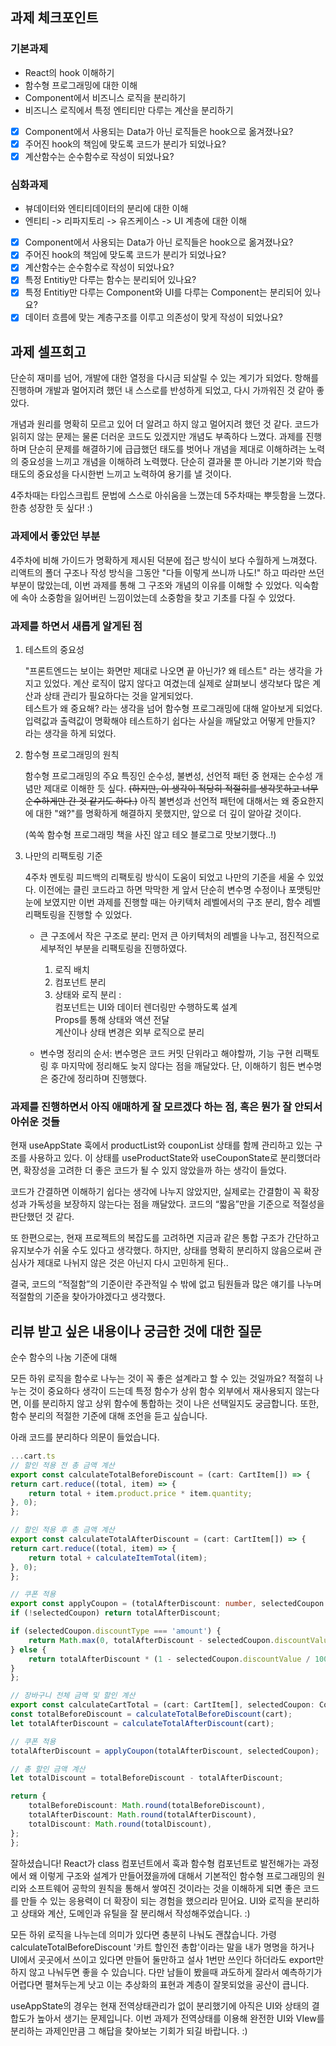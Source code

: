 ## 과제 체크포인트

### 기본과제

- React의 hook 이해하기
- 함수형 프로그래밍에 대한 이해
- Component에서 비즈니스 로직을 분리하기
- 비즈니스 로직에서 특정 엔티티만 다루는 계산을 분리하기

- [x] Component에서 사용되는 Data가 아닌 로직들은 hook으로 옮겨졌나요?
- [x] 주어진 hook의 책임에 맞도록 코드가 분리가 되었나요?
- [x] 계산함수는 순수함수로 작성이 되었나요?

### 심화과제

- 뷰데이터와 엔티티데이터의 분리에 대한 이해
- 엔티티 -> 리파지토리 -> 유즈케이스 -> UI 계층에 대한 이해

- [x] Component에서 사용되는 Data가 아닌 로직들은 hook으로 옮겨졌나요?
- [x] 주어진 hook의 책임에 맞도록 코드가 분리가 되었나요?
- [x] 계산함수는 순수함수로 작성이 되었나요?
- [x] 특정 Entitiy만 다루는 함수는 분리되어 있나요?
- [x] 특정 Entitiy만 다루는 Component와 UI를 다루는 Component는 분리되어 있나요?
- [x] 데이터 흐름에 맞는 계층구조를 이루고 의존성이 맞게 작성이 되었나요?

## 과제 셀프회고

단순히 재미를 넘어, 개발에 대한 열정을 다시금 되살릴 수 있는 계기가 되었다. 항해를 진행하며 개발과 멀어지려 했던 내 스스로를 반성하게 되었고, 다시 가까워진 것 같아 좋았다.

개념과 원리를 명확히 모르고 있어 더 알려고 하지 않고 멀어지려 했던 것 같다. 코드가 읽히지 않는 문제는 물론 더러운 코드도 있겠지만 개념도 부족하다 느꼈다. 과제를 진행하며 단순히 문제를 해결하기에 급급했던 태도를 벗어나 개념을 제대로 이해하려는 노력의 중요성을 느끼고 개념을 이해하려 노력했다. 단순히 결과물 뿐 아니라 기본기와 학습 태도의 중요성을 다시한번 느끼고 노력하여 용기를 낼 것이다.

4주차때는 타입스크립트 문법에 스스로 아쉬움을 느꼈는데 5주차때는 뿌듯함을 느꼈다. 한층 성장한 듯 싶다! :)

<!-- 과제에 대한 회고를 작성해주세요 -->

### 과제에서 좋았던 부분

4주차에 비해 가이드가 명확하게 제시된 덕분에 접근 방식이 보다 수월하게 느껴졌다. 리액트의 폴더 구조나 작성 방식을 그동안 "다들 이렇게 쓰니까 나도!" 하고 따라만 쓰던 부분이 많았는데, 이번 과제를 통해 그 구조와 개념의 이유를 이해할 수 있었다. 익숙함에 속아 소중함을 잃어버린 느낌이었는데 소중함을 찾고 기초를 다질 수 있었다.

### 과제를 하면서 새롭게 알게된 점

1. 테스트의 중요성

   "프론트엔드는 보이는 화면만 제대로 나오면 끝 아닌가? 왜 테스트" 라는 생각을 가지고 있었다. 계산 로직이 많지 않다고 여겼는데 실제로 살펴보니 생각보다 많은 계산과 상태 관리가 필요하다는 것을 알게되었다. <br/>테스트가 왜 중요해? 라는 생각을 넘어 함수형 프로그래밍에 대해 알아보게 되었다. 입력값과 출력값이 명확해야 테스트하기 쉽다는 사실을 깨달았고 어떻게 만들지? 라는 생각을 하게 되었다.

2. 함수형 프로그래밍의 원칙

   함수형 프로그래밍의 주요 특징인 순수성, 불변성, 선언적 패턴 중 현재는 순수성 개념만 제대로 이해한 듯 싶다. ~~(하지만, 이 생각이 적당히 적절히를 생각못하고 너무 순수하게만 간 것 같기도 하다.)~~ 아직 불변성과 선언적 패턴에 대해서는 왜 중요한지에 대한 "왜?"를 명확하게 해결하지 못했지만, 앞으로 더 깊이 알아갈 것이다.

   (쏙쏙 함수형 프로그래밍 책을 사진 않고 테오 블로그로 맛보기했다..!)

3. 나만의 리팩토링 기준

   4주차 멘토링 피드백의 리팩토링 방식이 도움이 되었고 나만의 기준을 세울 수 있었다. 이전에는 클린 코드라고 하면 막막한 게 앞서 단순히 변수명 수정이나 포맷팅만 눈에 보였지만 이번 과제를 진행할 때는 아키텍처 레벨에서의 구조 분리, 함수 레벨 리팩토링을 진행할 수 있었다.

   - 큰 구조에서 작은 구조로 분리:
     먼저 큰 아키텍처의 레벨을 나누고, 점진적으로 세부적인 부분을 리팩토링을 진행하였다.

     1. 로직 배치
     2. 컴포넌트 분리
     3. 상태와 로직 분리 : <br/>컴포넌트는 UI와 데이터 렌더링만 수행하도록 설계<br/> Props를 통해 상태와 액션 전달<br/> 계산이나 상태 변경은 외부 로직으로 분리

   - 변수명 정리의 순서:
     변수명은 코드 커밋 단위라고 해야할까, 기능 구현 리팩토링 후 마지막에 정리해도 늦지 않다는 점을 깨달았다. 단, 이해하기 힘든 변수명은 중간에 정리하며 진행했다.

### 과제를 진행하면서 아직 애매하게 잘 모르겠다 하는 점, 혹은 뭔가 잘 안되서 아쉬운 것들

현재 useAppState 훅에서 productList와 couponList 상태를 함께 관리하고 있는 구조를 사용하고 있다. 이 상태를 useProductState와 useCouponState로 분리했더라면, 확장성을 고려한 더 좋은 코드가 될 수 있지 않았을까 하는 생각이 들었다.

코드가 간결하면 이해하기 쉽다는 생각에 나누지 않았지만, 실제로는 간결함이 꼭 확장성과 가독성을 보장하지 않는다는 점을 깨달았다. 코드의 “짧음”만을 기준으로 적절성을 판단했던 것 같다.

또 한편으로는, 현재 프로젝트의 복잡도를 고려하면 지금과 같은 통합 구조가 간단하고 유지보수가 쉬울 수도 있다고 생각했다. 하지만, 상태를 명확히 분리하지 않음으로써 관심사가 제대로 나뉘지 않은 것은 아닌지 다시 고민하게 된다..

결국, 코드의 “적절함”의 기준이란 주관적일 수 밖에 없고 팀원들과 많은 얘기를 나누며 적절함의 기준을 찾아가야겠다고 생각했다.

## 리뷰 받고 싶은 내용이나 궁금한 것에 대한 질문

순수 함수의 나눔 기준에 대해

모든 하위 로직을 함수로 나누는 것이 꼭 좋은 설계라고 할 수 있는 것일까요?
적절히 나누는 것이 중요하다 생각이 드는데 특정 함수가 상위 함수 외부에서 재사용되지 않는다면, 이를 분리하지 않고 상위 함수에 통합하는 것이 나은 선택일지도 궁금합니다. 또한, 함수 분리의 적절한 기준에 대해 조언을 듣고 싶습니다.

아래 코드를 분리하다 의문이 들었습니다.

```typescript
...cart.ts
// 할인 적용 전 총 금액 계산
export const calculateTotalBeforeDiscount = (cart: CartItem[]) => {
return cart.reduce((total, item) => {
    return total + item.product.price * item.quantity;
}, 0);
};

// 할인 적용 후 총 금액 계산
export const calculateTotalAfterDiscount = (cart: CartItem[]) => {
return cart.reduce((total, item) => {
    return total + calculateItemTotal(item);
}, 0);
};

// 쿠폰 적용
export const applyCoupon = (totalAfterDiscount: number, selectedCoupon: Coupon | null): number => {
if (!selectedCoupon) return totalAfterDiscount;

if (selectedCoupon.discountType === 'amount') {
    return Math.max(0, totalAfterDiscount - selectedCoupon.discountValue);
} else {
    return totalAfterDiscount * (1 - selectedCoupon.discountValue / 100);
}
};

// 장바구니 전체 금액 및 할인 계산
export const calculateCartTotal = (cart: CartItem[], selectedCoupon: Coupon | null) => {
const totalBeforeDiscount = calculateTotalBeforeDiscount(cart);
let totalAfterDiscount = calculateTotalAfterDiscount(cart);

// 쿠폰 적용
totalAfterDiscount = applyCoupon(totalAfterDiscount, selectedCoupon);

// 총 할인 금액 계산
let totalDiscount = totalBeforeDiscount - totalAfterDiscount;

return {
    totalBeforeDiscount: Math.round(totalBeforeDiscount),
    totalAfterDiscount: Math.round(totalAfterDiscount),
    totalDiscount: Math.round(totalDiscount),
};
};
```

잘하셨습니다! React가 class 컴포넌트에서 훅과 함수형 컴포넌트로 발전해가는 과정에서 왜 이렇게 구조와 설계가 만들어졌을까에 대해서 기본적인 함수형 프로그래밍의 원리와 소프트웨어 공학의 원칙을 통해서 쌓여진 것이라는 것을 이해하게 되면 좋은 코드를 만들 수 있는 응용력이 더 확장이 되는 경험을 했으리라 믿어요. UI와 로직을 분리하고 상태와 계산, 도메인과 유틸을 잘 분리해서 작성해주었습니다. :)

모든 하위 로직을 나누는데 의미가 있다면 충분히 나눠도 괜찮습니다. 가령 calculateTotalBeforeDiscount '카트 할인전 총합'이라는 말을 내가 명명을 하거나 UI에서 곳곳에서 쓰이고 있다면 만들어 둘만하고 설사 1번만 쓰인다 하더라도 export만 하지 않고 나눠두면 좋을 수 있습니다. 다만 남들이 봤을때 과도하게 잘라서 예측하기가 어렵다면 펼쳐두는게 낫고 이는 추상화의 표현과 계층이 잘못되었을 공산이 큽니다.

useAppState의 경우는 현재 전역상태관리가 없이 분리했기에 아직은 UI와 상태의 결합도가 높아서 생기는 문제입니다. 이번 과제가 전역상태를 이용해 완전한 UI와 VIew를 분리하는 과제인만큼 그 해답을 찾아보는 기회가 되길 바랍니다. :)

<!--
피드백 받고 싶은 내용을 구체적으로 남겨주세요
모호한 요청은 피드백을 남기기 어렵습니다.

참고링크: https://chatgpt.com/share/675b6129-515c-8001-ba72-39d0fa4c7b62

모호한 요청의 예시)
- 코드 스타일에 대한 피드백 부탁드립니다.
- 코드 구조에 대한 피드백 부탁드립니다.
- 개념적인 오류에 대한 피드백 부탁드립니다.
- 추가 구현이 필요한 부분에 대한 피드백 부탁드립니다.

구체적인 요청의 예시)
- 현재 함수와 변수명을 보면 직관성이 떨어지는 것 같습니다. 함수와 변수를 더 명확하게 이름 지을 수 있는 방법에 대해 조언해주실 수 있나요?
- 현재 파일 단위로 코드가 분리되어 있지만, 모듈화나 계층화가 부족한 것 같습니다. 어떤 기준으로 클래스를 분리하거나 모듈화를 진행하면 유지보수에 도움이 될까요?
- MVC 패턴을 따르려고 했는데, 제가 구현한 구조가 MVC 원칙에 맞게 잘 구성되었는지 검토해주시고, 보완할 부분을 제안해주실 수 있을까요?
- 컴포넌트 간의 의존성이 높아져서 테스트하기 어려운 상황입니다. 의존성을 낮추고 테스트 가능성을 높이는 구조 개선 방안이 있을까요?
-->
